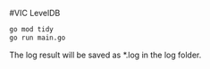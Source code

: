 #VIC LevelDB

```bash
go mod tidy
go run main.go
```

The log result will be saved as *.log in the log folder.